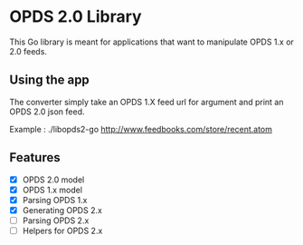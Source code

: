 # OPDS 2.0 Library

This Go library is meant for applications that want to manipulate OPDS 1.x or 2.0 feeds.

## Using the app

The converter simply take an OPDS 1.X feed url for argument and print an OPDS 2.0 json feed.

Example : ./libopds2-go http://www.feedbooks.com/store/recent.atom

## Features

- [x] OPDS 2.0 model
- [x] OPDS 1.x model
- [x] Parsing OPDS 1.x
- [x] Generating OPDS 2.x
- [ ] Parsing OPDS 2.x
- [ ] Helpers for OPDS 2.x
